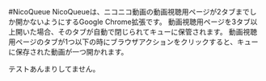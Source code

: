 #NicoQueue
NicoQueueは、ニコニコ動画の動画視聴用ページが2タブまでしか開かないようにするGoogle Chrome拡張です。
動画視聴用ページを3タブ以上開いた場合、そのタブが自動で閉じられてキューに保管されます。
動画視聴用ページのタブが1つ以下の時にブラウザアクションをクリックすると、キューに保存された動画が一つ開かれます。

テストあんまりしてません。
